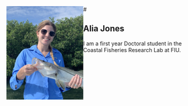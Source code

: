 <img align=left src="snook.jpg" width = "200"> #
## Alia Jones
I am a first year Doctoral student in the Coastal Fisheries Research Lab at FIU.
